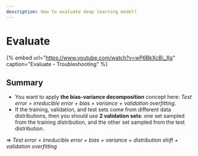 ```yaml
---
description: How to evaluate deep learning model?
---
```


# Evaluate

{% embed url="https://www.youtube.com/watch?v=wP6BkXcB\_Xg" caption="Evaluate - Troubleshooting" %}

## Summary

* You want to apply **the bias-variance decomposition** concept here: _Test error = irreducible error + bias + variance + validation overfitting_.
* If the training, validation, and test sets come from different data distributions, then you should use **2 validation sets**: one set sampled from the training distribution, and the other set sampled from the test distribution.

⇒ _Test error = irreducible error + bias + variance + distribution shift + validation overfitting_

